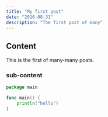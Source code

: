 ```yaml
---
title: "My first post"
date: "2016-08-31"
description: "The first post of many"
---
```


## Content

This is the first of many-many posts.

### sub-content

```go
package main

func main() {
	println("hello")
}
```

